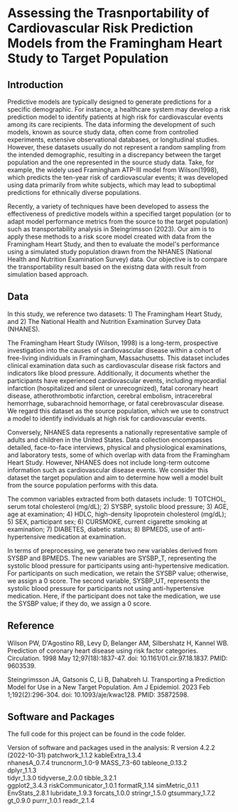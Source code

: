 # Assessing the Trasnportability of Cardiovascular Risk Prediction Models from the Framingham Heart Study to Target Population

## Introduction

Predictive models are typically designed to generate predictions for a specific demographic. For instance, a healthcare system may develop a risk prediction model to identify patients at high risk for cardiovascular events among its care recipients. The data informing the development of such models, known as source study data, often come from controlled experiments, extensive observational databases, or longitudinal studies. However, these datasets usually do not represent a random sampling from the intended demographic, resulting in a discrepancy between the target population and the one represented in the source study data. Take, for example, the widely used Framingham ATP-III model from Wilson(1998), which predicts the ten-year risk of cardiovascular events; it was developed using data primarily from white subjects, which may lead to suboptimal predictions for ethnically diverse populations.

Recently, a variety of techniques have been developed to assess the effectiveness of predictive models within a specified target population (or to adapt model performance metrics from the source to the target population) such as transportability analysis in Steingrimsson (2023). Our aim is to apply these methods to a risk score model created with data from the Framingham Heart Study, and then to evaluate the model's performance using a simulated study population drawn from the NHANES (National Health and Nutrition Examination Survey) data. Our objective is to compare the transportability result based on the existng data with result from simulation based approach.

## Data

In this study, we reference two datasets: 1) The Framingham Heart Study, and 2) The National Health and Nutrition Examination Survey Data (NHANES).

The Framingham Heart Study (Wilson, 1998) is a long-term, prospective investigation into the causes of cardiovascular disease within a cohort of free-living individuals in Framingham, Massachusetts. This dataset includes clinical examination data such as cardiovascular disease risk factors and indicators like blood pressure. Additionally, it documents whether the participants have experienced cardiovascular events, including myocardial infarction (hospitalized and silent or unrecognized), fatal coronary heart disease, atherothrombotic infarction, cerebral embolism, intracerebral hemorrhage, subarachnoid hemorrhage, or fatal cerebrovascular disease. We regard this dataset as the source population, which we use to construct a model to identify individuals at high risk for cardiovascular events.

Conversely, NHANES data represents a nationally representative sample of adults and children in the United States. Data collection encompasses detailed, face-to-face interviews, physical and physiological examinations, and laboratory tests, some of which overlap with data from the Framingham Heart Study. However, NHANES does not include long-term outcome information such as cardiovascular disease events. We consider this dataset the target population and aim to determine how well a model built from the source population performs with this data.

The common variables extracted from both datasets include: 1) TOTCHOL, serum total cholesterol (mg/dL); 2) SYSBP, systolic blood pressure; 3) AGE, age at examination; 4) HDLC, high-density lipoprotein cholesterol (mg/dL); 5) SEX, participant sex; 6) CURSMOKE, current cigarette smoking at examination; 7) DIABETES, diabetic status; 8) BPMEDS, use of anti-hypertensive medication at examination.

In terms of preprocessing, we generate two new variables derived from SYSBP and BPMEDS. The new variables are SYSBP_T, representing the systolic blood pressure for participants using anti-hypertensive medication. For participants on such medication, we retain the SYSBP value; otherwise, we assign a 0 score. The second variable, SYSBP_UT, represents the systolic blood pressure for participants not using anti-hypertensive medication. Here, if the participant does not take the medication, we use the SYSBP value; if they do, we assign a 0 score.

## Reference 

Wilson PW, D'Agostino RB, Levy D, Belanger AM, Silbershatz H, Kannel WB. Prediction of coronary heart disease using risk factor categories. Circulation. 1998 May 12;97(18):1837-47. doi: 10.1161/01.cir.97.18.1837. PMID: 9603539.  

Steingrimsson JA, Gatsonis C, Li B, Dahabreh IJ. Transporting a Prediction Model for Use in a New Target Population. Am J Epidemiol. 2023 Feb 1;192(2):296-304. doi: 10.1093/aje/kwac128. PMID: 35872598.

## Software and Packages

The full code for this project can be found in the code folder.

Version of software and packages used in the analysis:
R version 4.2.2 (2022-10-31) 
patchwork_1.1.2
kableExtra_1.3.4      
nhanesA_0.7.4
truncnorm_1.0-9
MASS_7.3-60
tableone_0.13.2       
dplyr_1.1.3   
tidyr_1.3.0
tidyverse_2.0.0
tibble_3.2.1  
ggplot2_3.4.3
riskCommunicator_1.0.1 formatR_1.14 
simMetric_0.1.1
EnvStats_2.8.1 
lubridate_1.9.3
forcats_1.0.0
stringr_1.5.0
gtsummary_1.7.2
gt_0.9.0
purrr_1.0.1
readr_2.1.4


